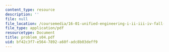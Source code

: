 ```yaml
---
content_type: resource
description: ''
file: null
file_location: /coursemedia/16-01-unified-engineering-i-ii-iii-iv-fall-2005-spring-2006/bf42c3f7e5647892a60fadc8b03deff9_problem_s04.pdf
file_type: application/pdf
resourcetype: Document
title: problem_s04.pdf
uid: bf42c3f7-e564-7892-a60f-adc8b03deff9
---
```

